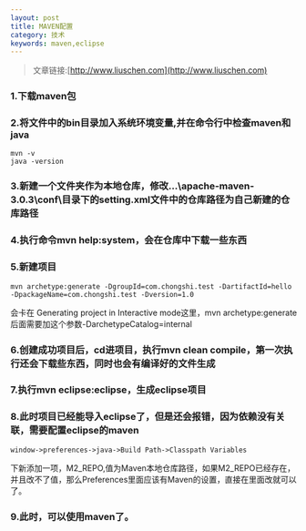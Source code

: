 ```yaml
---
layout: post
title: MAVEN配置
category: 技术
keywords: maven,eclipse
---
```


>文章链接:[http://www.liuschen.com](http://www.liuschen.com)

### 1.下载maven包

### 2.将文件中的bin目录加入系统环境变量,并在命令行中检查maven和java

	mvn -v
	java -version

### 3.新建一个文件夹作为本地仓库，修改…\apache-maven-3.0.3\conf\目录下的setting.xml文件中的仓库路径为自己新建的仓库路径

### 4.执行命令mvn help:system，会在仓库中下载一些东西

### 5.新建项目

	mvn archetype:generate -DgroupId=com.chongshi.test -DartifactId=hello -DpackageName=com.chongshi.test -Dversion=1.0

会卡在 Generating project in Interactive mode这里，mvn archetype:generate后面需要加这个参数-DarchetypeCatalog=internal

### 6.创建成功项目后，cd进项目，执行mvn clean compile，第一次执行还会下载些东西，同时也会有编译好的文件生成

### 7.执行mvn eclipse:eclipse，生成eclipse项目

### 8.此时项目已经能导入eclipse了，但是还会报错，因为依赖没有关联，需要配置eclipse的maven

	window->preferences->java->Build Path->Classpath Variables

下新添加一项，M2_REPO,值为Maven本地仓库路径，如果M2_REPO已经存在，并且改不了值，那么Preferences里面应该有Maven的设置，直接在里面改就可以了。

### 9.此时，可以使用maven了。
	